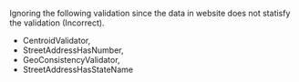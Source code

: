 Ignoring the following validation since the data in website does not statisfy the validation (Incorrect).
- CentroidValidator, 
- StreetAddressHasNumber, 
- GeoConsistencyValidator, 
- StreetAddressHasStateName
